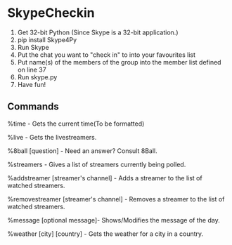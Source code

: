 SkypeCheckin
==============

1. Get 32-bit Python (Since Skype is a 32-bit application.) 
2. pip install Skype4Py
3. Run Skype
4. Put the chat you want to "check in" to into your favourites list
5. Put name(s) of the members of the group into the member list defined on line 37
6. Run skype.py
7. Have fun!


Commands
--------------
%time - Gets the current time(To be formatted)

%live - Gets the livestreamers.

%8ball [question] - Need an answer? Consult 8Ball.

%streamers - Gives a list of streamers currently being polled.

%addstreamer [streamer's channel] - Adds a streamer to the list of watched streamers.

%removestreamer [streamer's channel] - Removes a streamer to the list of watched streamers.

%message [optional message]- Shows/Modifies the message of the day.

%weather [city] [country] - Gets the weather for a city in a country.

